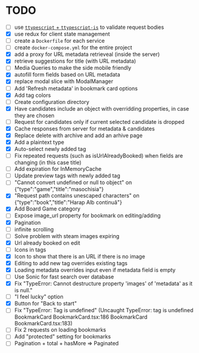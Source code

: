 # TODO

- [ ] use [`ttypescript` + `ttypescript-is`](https://stackoverflow.com/a/60824562) to validate request bodies
- [x] use redux for client state management
- [ ] create a `Dockerfile` for each service
- [ ] create `docker-compose.yml` for the entire project
- [x] add a proxy for URL metadata retrieveal (inside the server)
- [x] retrieve suggestions for title (with URL metadata)
- [ ] Media Queries to make the side mobile friendly
- [x] autofill form fields based on URL metadata
- [x] replace modal slice with ModalManager
- [ ] Add 'Refresh metadata' in bookmark card options
- [x] Add tag colors
- [ ] Create configuration directory
- [x] Have candidates include an object with overridding properties, in case they are chosen
- [ ] Request for candidates only if current selected candidate is dropped
- [x] Cache responses from server for metadata & candidates
- [x] Replace delete with archive and add an arhive page
- [x] Add a plaintext type
- [x] Auto-select newly added tag
- [ ] Fix repeated requests (such as isUrlAlreadyBooked) when fields are changing (in this case title)
- [ ] Add expiration for InMemoryCache
- [ ] Update preview tags with newly added tag
- [ ] "Cannot convert undefined or null to object" on {"type":"game","title":"masochisia"}
- [x] "Request path contains unescaped characters" on {"type":"book","title":"Harap Alb continuă"}
- [x] Add Board Game category
- [ ] Expose image_url property for bookmark on editing/adding
- [x] Pagination
- [ ] infinite scrolling
- [ ] Solve problem with steam images expiring
- [x] Url already booked on edit
- [ ] Icons in tags
- [x] Icon to show that there is an URL if there is no image
- [x] Editing to add new tag overrides existing tags
- [x] Loading metadata overrides input even if metadata field is empty
- [ ] Use Sonic for fast search over database
- [x] Fix "TypeError: Cannot destructure property 'images' of 'metadata' as it is null."
- [ ] "I feel lucky" option
- [x] Button for "Back to start"
- [ ] Fix "TypeError: Tag is undefined" (Uncaught TypeError: tag is undefined
    BookmarkCard BookmarkCard.tsx:186
    BookmarkCard BookmarkCard.tsx:183)
- [ ] Fix 2 requests on loading bookmarks
- [ ] Add "protected" setting for bookmarks 
- [ ] Pagination + total + hasMore => Paginated